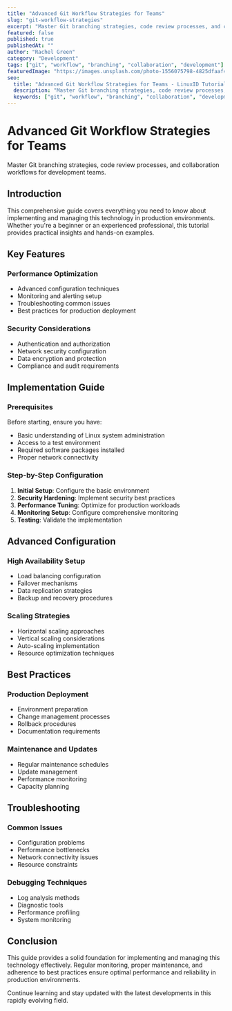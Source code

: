 ```yaml
---
title: "Advanced Git Workflow Strategies for Teams"
slug: "git-workflow-strategies"
excerpt: "Master Git branching strategies, code review processes, and collaboration workflows for development teams."
featured: false
published: true
publishedAt: ""
author: "Rachel Green"
category: "Development"
tags: ["git", "workflow", "branching", "collaboration", "development"]
featuredImage: "https://images.unsplash.com/photo-1556075798-4825dfaaf498?w=800&h=400&fit=crop&crop=center"
seo:
  title: "Advanced Git Workflow Strategies for Teams - LinuxID Tutorial"
  description: "Master Git branching strategies, code review processes, and collaboration workflows for development teams."
  keywords: ["git", "workflow", "branching", "collaboration", "development"]
---
```


# Advanced Git Workflow Strategies for Teams

Master Git branching strategies, code review processes, and collaboration workflows for development teams.

## Introduction

This comprehensive guide covers everything you need to know about implementing and managing this technology in production environments. Whether you're a beginner or an experienced professional, this tutorial provides practical insights and hands-on examples.

## Key Features

### Performance Optimization
- Advanced configuration techniques
- Monitoring and alerting setup
- Troubleshooting common issues
- Best practices for production deployment

### Security Considerations
- Authentication and authorization
- Network security configuration
- Data encryption and protection
- Compliance and audit requirements

## Implementation Guide

### Prerequisites
Before starting, ensure you have:
- Basic understanding of Linux system administration
- Access to a test environment
- Required software packages installed
- Proper network connectivity

### Step-by-Step Configuration
1. **Initial Setup**: Configure the basic environment
2. **Security Hardening**: Implement security best practices
3. **Performance Tuning**: Optimize for production workloads
4. **Monitoring Setup**: Configure comprehensive monitoring
5. **Testing**: Validate the implementation

## Advanced Configuration

### High Availability Setup
- Load balancing configuration
- Failover mechanisms
- Data replication strategies
- Backup and recovery procedures

### Scaling Strategies
- Horizontal scaling approaches
- Vertical scaling considerations
- Auto-scaling implementation
- Resource optimization techniques

## Best Practices

### Production Deployment
- Environment preparation
- Change management processes
- Rollback procedures
- Documentation requirements

### Maintenance and Updates
- Regular maintenance schedules
- Update management
- Performance monitoring
- Capacity planning

## Troubleshooting

### Common Issues
- Configuration problems
- Performance bottlenecks
- Network connectivity issues
- Resource constraints

### Debugging Techniques
- Log analysis methods
- Diagnostic tools
- Performance profiling
- System monitoring

## Conclusion

This guide provides a solid foundation for implementing and managing this technology effectively. Regular monitoring, proper maintenance, and adherence to best practices ensure optimal performance and reliability in production environments.

Continue learning and stay updated with the latest developments in this rapidly evolving field.
